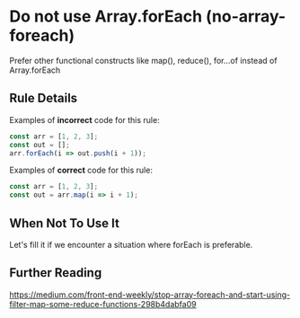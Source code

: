 # Do not use Array.forEach (no-array-foreach)

Prefer other functional constructs like map(), reduce(), for...of instead of Array.forEach

## Rule Details

Examples of **incorrect** code for this rule:

```js
const arr = [1, 2, 3];
const out = [];
arr.forEach(i => out.push(i + 1));
```

Examples of **correct** code for this rule:

```js
const arr = [1, 2, 3];
const out = arr.map(i => i + 1);
```

## When Not To Use It

Let's fill it if we encounter a situation where forEach is preferable.

## Further Reading

https://medium.com/front-end-weekly/stop-array-foreach-and-start-using-filter-map-some-reduce-functions-298b4dabfa09
